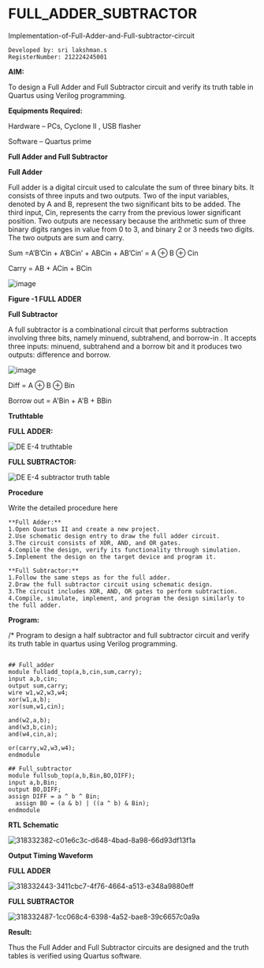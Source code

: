 # FULL_ADDER_SUBTRACTOR

Implementation-of-Full-Adder-and-Full-subtractor-circuit
``` 
Developed by: sri lakshman.s
RegisterNumber: 212224245001
```

**AIM:**

To design a Full Adder and Full Subtractor circuit and verify its truth table in Quartus using Verilog programming.

**Equipments Required:**

Hardware – PCs, Cyclone II , USB flasher

Software – Quartus prime

**Full Adder and Full Subtractor**

**Full Adder**

Full adder is a digital circuit used to calculate the sum of three binary bits. It consists of three inputs and two outputs. Two of the input variables, denoted by A and B, represent the two significant bits to be added. The third input, Cin, represents the carry from the previous lower significant position. Two outputs are necessary because the arithmetic sum of three binary digits ranges in value from 0 to 3, and binary 2 or 3 needs two digits. The two outputs are sum and carry.

Sum =A’B’Cin + A’BCin’ + ABCin + AB’Cin’ = A ⊕ B ⊕ Cin 

Carry = AB + ACin + BCin

![image](https://github.com/naavaneetha/FULL_ADDER_SUBTRACTOR/assets/154305477/0f30ba51-5ffb-4198-845f-18e054f675e7)

**Figure -1 FULL ADDER**

**Full Subtractor**

A full subtractor is a combinational circuit that performs subtraction involving three bits, namely minuend, subtrahend, and borrow-in . It accepts three inputs: minuend, subtrahend and a borrow bit and it produces two outputs: difference and borrow.

![image](https://github.com/naavaneetha/FULL_ADDER_SUBTRACTOR/assets/154305477/02b24f51-ab51-4304-9ad6-7b81ffc1ead5)

Diff = A ⊕ B ⊕ Bin 

Borrow out = A'Bin + A'B + BBin

**Truthtable**

**FULL ADDER:**

![DE E-4 truthtable](https://github.com/04Varsha/FULL_ADDER_SUBTRACTOR/assets/149035374/7116d2bf-8e90-4e96-bfd5-d62af11a317a)

**FULL SUBTRACTOR:**

![DE E-4 subtractor truth table](https://github.com/04Varsha/FULL_ADDER_SUBTRACTOR/assets/149035374/33d8ba16-9169-40b0-8696-3bb8e5c3a0b7)


**Procedure**

Write the detailed procedure here

~~~
**Full Adder:**
1.Open Quartus II and create a new project.
2.Use schematic design entry to draw the full adder circuit. 
3.The circuit consists of XOR, AND, and OR gates. 
4.Compile the design, verify its functionality through simulation. 
5.Implement the design on the target device and program it.

**Full Subtractor:** 
1.Follow the same steps as for the full adder. 
2.Draw the full subtractor circuit using schematic design. 
3.The circuit includes XOR, AND, OR gates to perform subtraction. 
4.Compile, simulate, implement, and program the design similarly to the full adder.
~~~

**Program:**

/* Program to design a half subtractor and full subtractor circuit and verify its truth table in quartus using Verilog programming.

~~~

## Full_adder
module fulladd_top(a,b,cin,sum,carry);
input a,b,cin;
output sum,carry;
wire w1,w2,w3,w4;       
xor(w1,a,b);
xor(sum,w1,cin);        

and(w2,a,b);
and(w3,b,cin);
and(w4,cin,a);

or(carry,w2,w3,w4);
endmodule 

## Full_subtractor
module fullsub_top(a,b,Bin,BO,DIFF);
input a,b,Bin;
output BO,DIFF;
assign DIFF = a ^ b ^ Bin;
  assign BO = (a & b) | ((a ^ b) & Bin);
endmodule

~~~

**RTL Schematic**

![318332382-c01e6c3c-d648-4bad-8a98-66d93df13f1a](https://github.com/04Varsha/FULL_ADDER_SUBTRACTOR/assets/149035374/2e45d893-4f83-4a98-8bc2-d0d30b70e7e2)

**Output Timing Waveform**

**FULL ADDER**

![318332443-3411cbc7-4f76-4664-a513-e348a9880eff](https://github.com/04Varsha/FULL_ADDER_SUBTRACTOR/assets/149035374/5d286c1d-e62e-454a-a389-00ba2c2a91fc)

**FULL SUBTRACTOR**

![318332487-1cc068c4-6398-4a52-bae8-39c6657c0a9a](https://github.com/04Varsha/FULL_ADDER_SUBTRACTOR/assets/149035374/03d5d030-815e-4847-a976-2fd282cf0333)


**Result:**

Thus the Full Adder and Full Subtractor circuits are designed and the truth tables is verified using Quartus software.



